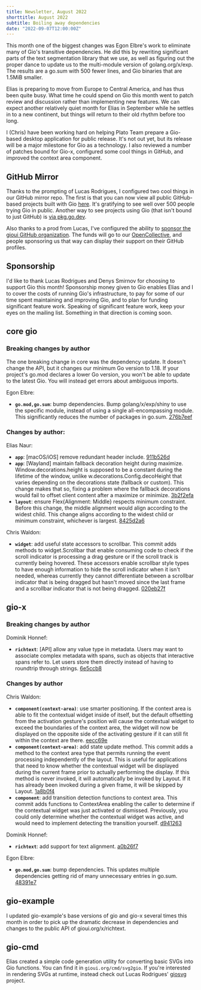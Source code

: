 ```yaml
---
title: Newsletter, August 2022
shorttitle: August 2022
subtitle: Boiling away dependencies
date: "2022-09-07T12:00:00Z"
---
```


This month one of the biggest changes was Egon Elbre's work to eliminate many of Gio's transitive dependencies. He did this by rewriting significant parts of the text segmentation library that we use, as well as figuring out the proper dance to update us to the multi-module version of golang.org/x/exp. The results are a go.sum with 500 fewer lines, and Gio binaries that are 1.5MiB smaller.

Elias is preparing to move from Europe to Central America, and has thus been quite busy. What time he could spend on Gio this month went to patch review and discussion rather than implementing new features. We can expect another relatively quiet month for Elias in September while he settles in to a new continent, but things will return to their old rhythm before too long.

I (Chris) have been working hard on helping Plato Team prepare a Gio-based desktop application for public release. It's not out yet, but its release will be a major milestone for Gio as a technology. I also reviewed a number of patches bound for Gio-x, configured some cool things in GitHub, and improved the context area component.

## GitHub Mirror

Thanks to the prompting of Lucas Rodrigues, I configured two cool things in our GitHub mirror repo. The first is that you can now view all public GitHub-based projects built with Gio [here](https://github.com/gioui/gio/network/dependents?package_id=UGFja2FnZS0yMjY0ODQwMjEw). It's gratifying to see well over 500 people trying Gio in public. Another way to see projects using Gio (that isn't bound to just GitHub) is [via pkg.go.dev](https://pkg.go.dev/gioui.org/app?tab=importedby).

Also thanks to a prod from Lucas, I've configured the ability to [sponsor the gioui GitHub organization](https://github.com/sponsors/gioui). The funds will go to our [OpenCollective](https://opencollective.com/gioui), and people sponsoring us that way can display their support on their GitHub profiles.

## Sponsorship

I'd like to thank Lucas Rodrigues and Denys Smirnov for choosing to support Gio this month! Sponsorship money given to Gio enables Elias and I to cover the costs of running Gio's infrastructure, to pay for some of our time spent maintaining and improving Gio, and to plan for funding significant feature work. Speaking of significant feature work, keep your eyes on the mailing list. Something in that direction is coming soon.

## core gio

### Breaking changes by author

The one breaking change in core was the dependency update. It doesn't change the API, but it changes our minimum Go version to 1.18. If your project's go.mod declares a lower Go version, you won't be able to update to the latest Gio. You will instead get errors about ambiguous imports.

Egon Elbre:

- **`go.mod,go.sum`**: bump dependencies. Bump golang/x/exp/shiny to use the specific module, instead of using a single all-encompassing module. This significantly reduces the number of packages in go.sum. [276b7eef](https://git.sr.ht/~eliasnaur/gio/commit/276b7eef)

### Changes by author:

Elias Naur:

- **`app`**: [macOS/iOS] remove redundant header include.  [911b526d](https://git.sr.ht/~eliasnaur/gio/commit/911b526d)
- **`app`**: [Wayland] maintain fallback decoration height during maximize. Window.decorations.height is supposed to be a constant during the lifetime of the window, unlike w.decorations.Config.decoHeight that varies depending on the decorations state (fallback or custom). This change makes that so, fixing a problem where the fallback decorations would fail to offset client content after a maximize or minimize. [3b2f2efa](https://git.sr.ht/~eliasnaur/gio/commit/3b2f2efa)
- **`layout`**: ensure Flex{Alignment: Middle} respects minimum constraint. Before this change, the middle alignment would align according to the widest child. This change aligns according to the widest child or minimum constraint, whichever is largest. [8425d2a6](https://git.sr.ht/~eliasnaur/gio/commit/8425d2a6)

Chris Waldon:

- **`widget`**: add useful state accessors to scrollbar. This commit adds methods to widget.Scrollbar that enable consuming code to check if the scroll indicator is processing a drag gesture or if the scroll track is currently being hovered. These accessors enable scrollbar style types to have enough information to hide the scroll indicator when it isn't needed, whereas currently they cannot differentiate between a scrollbar indicator that is being dragged but hasn't moved since the last frame and a scrollbar indicator that is not being dragged. [020eb27f](https://git.sr.ht/~eliasnaur/gio/commit/020eb27f)

## gio-x

### Breaking changes by author

Dominik Honnef:

- **`richtext`**: [API] allow any value type in metadata. Users may want to associate complex metadata with spans, such as objects that interactive spans refer to. Let users store them directly instead of having to roundtrip through strings. [6e5ccb8](https://git.sr.ht/~whereswaldon/gio-x/commit/6e5ccb8)

### Changes by author

Chris Waldon:

- **`component(context-area)`**: use smarter positioning. If the context area is able to fit the contextual widget inside of itself, but the default offsetting from the activation gesture's position will cause the contextual widget to exceed the boundaries of the context area, the widget will now be displayed on the opposite side of the activating gesture if it can still fit within the context are there. [eecc69e](https://git.sr.ht/~whereswaldon/gio-x/commit/eecc69e)
- **`component(context-area)`**: add state update method. This commit adds a method to the context area type that permits running the event processing independently of the layout. This is useful for applications that need to know whether the contextual widget will be displayed during the current frame prior to actually performing the display. If this method is never invoked, it will automatically be invoked by Layout. If it has already been invoked during a given frame, it will be skipped by Layout. [1a8b0f4](https://git.sr.ht/~whereswaldon/gio-x/commit/1a8b0f4)
- **`component`**: add transition detection functions to context area. This commit adds functions to ContextArea enabling the caller to determine if the contextual widget was just activated or dismissed. Previously, you could only determine whether the contextual widget was active, and would need to implement detecting the transition yourself. [d941263](https://git.sr.ht/~whereswaldon/gio-x/commit/d941263)

Dominik Honnef:

- **`richtext`**: add support for text alignment.  [a0b26f7](https://git.sr.ht/~whereswaldon/gio-x/commit/a0b26f7)

Egon Elbre:

- **`go.mod,go.sum`**: bump dependencies. This updates multiple dependencies getting rid of many unnecessary entries in go.sum. [48391e7](https://git.sr.ht/~whereswaldon/gio-x/commit/48391e7)

## gio-example

I updated gio-example's base versions of gio and gio-x several times this month in order to pick up the dramatic decrease in dependencies and changes to the public API of gioui.org/x/richtext.

## gio-cmd

Elias created a simple code generation utility for converting basic SVGs into Gio functions. You can find it in `gioui.org/cmd/svg2gio`. If you're interested in rendering SVGs at runtime, instead check out Lucas Rodrigues' [giosvg](https://github.com/Inkeliz/giosvg) project.

